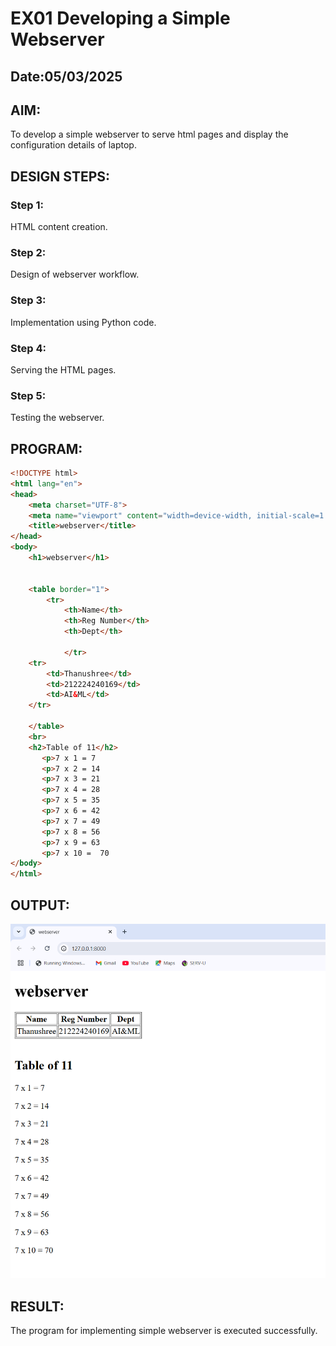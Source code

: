  
# EX01 Developing a Simple Webserver
## Date:05/03/2025

## AIM:
To develop a simple webserver to serve html pages and display the configuration details of laptop.

## DESIGN STEPS:
### Step 1: 
HTML content creation.

### Step 2:
Design of webserver workflow.

### Step 3:
Implementation using Python code.

### Step 4:
Serving the HTML pages.

### Step 5:
Testing the webserver.

## PROGRAM:
```html
<!DOCTYPE html>
<html lang="en">
<head>
    <meta charset="UTF-8">
    <meta name="viewport" content="width=device-width, initial-scale=1.0">
    <title>webserver</title>
</head>
<body>
    <h1>webserver</h1>


    <table border="1">
        <tr>
            <th>Name</th>
            <th>Reg Number</th>
            <th>Dept</th>

            </tr>
    <tr>
        <td>Thanushree</td>
        <td>212224240169</td>
        <td>AI&ML</td>
    </tr>
    
    </table>
    <br>
    <h2>Table of 11</h2>
       <p>7 x 1 = 7
       <p>7 x 2 = 14
       <p>7 x 3 = 21
       <p>7 x 4 = 28
       <p>7 x 5 = 35
       <p>7 x 6 = 42
       <p>7 x 7 = 49
       <p>7 x 8 = 56
       <p>7 x 9 = 63
       <p>7 x 10 =  70   
</body>
</html>
```
## OUTPUT:
![alt text](<Screenshot 2025-03-05 103228.png>)

## RESULT:
The program for implementing simple webserver is executed successfully.
